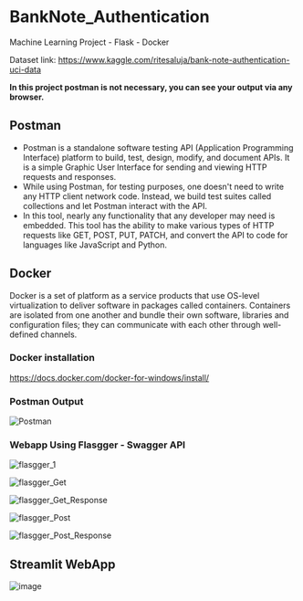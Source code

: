 # BankNote_Authentication
Machine Learning Project - Flask - Docker


Dataset link: https://www.kaggle.com/ritesaluja/bank-note-authentication-uci-data

**In this project postman is not necessary, you can see your output via any browser.**
## Postman

* Postman is a standalone software testing API (Application Programming Interface) platform to build, test, design, modify, and document APIs. It is a simple Graphic User Interface for sending and viewing HTTP requests and responses.
* While using Postman, for testing purposes, one doesn't need to write any HTTP client network code. Instead, we build test suites called collections and let Postman interact with the API.
* In this tool, nearly any functionality that any developer may need is embedded. This tool has the ability to make various types of HTTP requests like GET, POST, PUT, PATCH, and convert the API to code for languages like JavaScript and Python.

## Docker
Docker is a set of platform as a service products that use OS-level virtualization to deliver software in packages called containers. Containers are isolated from one another and bundle their own software, libraries and configuration files; they can communicate with each other through well-defined channels.

### Docker installation
https://docs.docker.com/docker-for-windows/install/

### Postman Output

![Postman](https://user-images.githubusercontent.com/62986688/117571512-7cf2f600-b0ec-11eb-875e-7a3bd2cc3ee1.png)

### Webapp Using Flasgger - Swagger API
![flasgger_1](https://user-images.githubusercontent.com/62986688/117620842-85037200-b18e-11eb-8537-bb63dc1f4a4c.png)

![flasgger_Get](https://user-images.githubusercontent.com/62986688/117620859-892f8f80-b18e-11eb-957b-c7af9c27cfec.png)

![flasgger_Get_Response](https://user-images.githubusercontent.com/62986688/117620869-8d5bad00-b18e-11eb-89e1-07b0e3ebcbf4.png)

![flasgger_Post](https://user-images.githubusercontent.com/62986688/117620883-9187ca80-b18e-11eb-8bd4-4f31520a0617.png)

![flasgger_Post_Response](https://user-images.githubusercontent.com/62986688/117620893-964c7e80-b18e-11eb-9537-55bbf4634160.png)

## Streamlit WebApp
![image](https://user-images.githubusercontent.com/62986688/118081753-9e4c2e80-b3d9-11eb-9684-d9f6a318a730.png)
